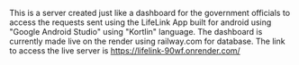 This is a server created just like a dashboard for the government officials to access the requests sent using the LifeLink App built for android using "Google Android Studio" using "Kortlin" language. The dashboard is currently made live on the render using railway.com for database. The link to access the live server is https://lifelink-90wf.onrender.com/ 
